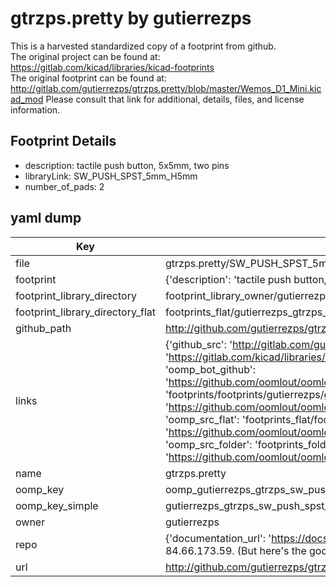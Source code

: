 # gtrzps.pretty by gutierrezps  
This is a harvested standardized copy of a footprint from github.  
The original project can be found at:  
https://gitlab.com/kicad/libraries/kicad-footprints  
The original footprint can be found at:
http://gitlab.com/gutierrezps/gtrzps.pretty/blob/master/Wemos_D1_Mini.kicad_mod
Please consult that link for additional, details, files, and license information.  
## Footprint Details
* description: tactile push button, 5x5mm, two pins  
* libraryLink: SW_PUSH_SPST_5mm_H5mm  
* number_of_pads: 2  
## yaml dump  
| Key | Value |  
| --- | --- |  
| file | gtrzps.pretty/SW_PUSH_SPST_5mm_H5mm.kicad_mod |  
| footprint | {'description': 'tactile push button, 5x5mm, two pins', 'libraryLink': 'SW_PUSH_SPST_5mm_H5mm', 'number_of_pads': 2} |  
| footprint_library_directory | footprint_library_owner/gutierrezps_gtrzps.pretty |  
| footprint_library_directory_flat | footprints_flat/gutierrezps_gtrzps_sw_push_spst_5mm_h5mm/working |  
| github_path | http://github.com/gutierrezps/gtrzps.pretty/blob/master/SW_PUSH_SPST_5mm_H5mm.kicad_mod |  
| links | {'github_src': 'http://gitlab.com/gutierrezps/gtrzps.pretty/blob/master/Wemos_D1_Mini.kicad_mod', 'github_src_repo': 'https://gitlab.com/kicad/libraries/kicad-footprints', 'oomp_bot': 'footprints/gutierrezps_gtrzps_sw_push_spst_5mm_h5mm/working', 'oomp_bot_github': 'https://github.com/oomlout/oomlout_oomp_footprint_bot/tree/main/footprints/gutierrezps_gtrzps_sw_push_spst_5mm_h5mm/working', 'oomp_doc': 'footprints/footprints/gutierrezps/gtrzps/SW_PUSH_SPST_5mm_H5mm/working/', 'oomp_doc_github': 'https://github.com/oomlout/oomlout_oomp_footprint_doc/tree/main/footprints/footprints/gutierrezps/gtrzps/SW_PUSH_SPST_5mm_H5mm/working', 'oomp_src_flat': 'footprints_flat/footprints_flat/gutierrezps_gtrzps_sw_push_spst_5mm_h5mm/working', 'oomp_src_flat_github': 'https://github.com/oomlout/oomlout_oomp_footprint_src/tree/main/footprints_flat/gutierrezps_gtrzps_sw_push_spst_5mm_h5mm/working', 'oomp_src_folder': 'footprints_folder/footprints_folder/gutierrezps/gtrzps/SW_PUSH_SPST_5mm_H5mm/working', 'oomp_src_folder_github': 'https://github.com/oomlout/oomlout_oomp_footprint_src/tree/main/footprints_folder/gutierrezps/gtrzps/SW_PUSH_SPST_5mm_H5mm/working'} |  
| name | gtrzps.pretty |  
| oomp_key | oomp_gutierrezps_gtrzps_sw_push_spst_5mm_h5mm |  
| oomp_key_simple | gutierrezps_gtrzps_sw_push_spst_5mm_h5mm |  
| owner | gutierrezps |  
| repo | {'documentation_url': 'https://docs.github.com/rest/overview/resources-in-the-rest-api#rate-limiting', 'message': "API rate limit exceeded for 84.66.173.59. (But here's the good news: Authenticated requests get a higher rate limit. Check out the documentation for more details.)"} |  
| url | http://github.com/gutierrezps/gtrzps.pretty |  

